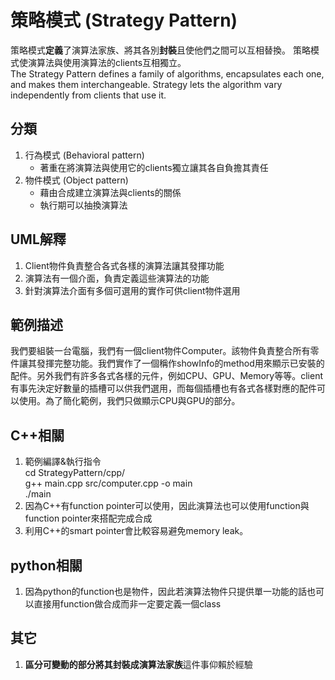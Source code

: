 # 策略模式 (Strategy Pattern)
策略模式**定義**了演算法家族、將其各別**封裝**且使他們之間可以互相替換。 策略模式使演算法與使用演算法的clients互相獨立。  
The Strategy Pattern defines a family of algorithms, encapsulates each one, and makes them interchangeable. Strategy lets the algorithm vary independently from clients that use it.


## 分類
1. 行為模式 (Behavioral pattern)
   - 著重在將演算法與使用它的clients獨立讓其各自負擔其責任
1. 物件模式 (Object pattern)
   - 藉由合成建立演算法與clients的關係
   - 執行期可以抽換演算法


## UML解釋
1. Client物件負責整合各式各樣的演算法讓其發揮功能
2. 演算法有一個介面，負責定義這些演算法的功能
3. 針對演算法介面有多個可選用的實作可供client物件選用


## 範例描述
我們要組裝一台電腦，我們有一個client物件Computer。該物件負責整合所有零件讓其發揮完整功能。我們實作了一個稱作showInfo的method用來顯示已安裝的配件。另外我們有許多各式各樣的元件，例如CPU、GPU、Memory等等。client有事先決定好數量的插槽可以供我們選用，而每個插槽也有各式各樣對應的配件可以使用。為了簡化範例，我們只做顯示CPU與GPU的部分。

## C++相關
1. 範例編譯&執行指令  
cd StrategyPattern/cpp/  
g++ main.cpp src/computer.cpp -o main  
./main
1. 因為C++有function pointer可以使用，因此演算法也可以使用function與function pointer來搭配完成合成
2. 利用C++的smart pointer會比較容易避免memory leak。

## python相關
1. 因為python的function也是物件，因此若演算法物件只提供單一功能的話也可以直接用function做合成而非一定要定義一個class

## 其它
1. **區分可變動的部分將其封裝成演算法家族**這件事仰賴於經驗
